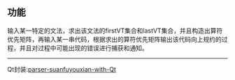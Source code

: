 ## 功能
输入某一特定的文法，求出该文法的firstVT集合和lastVT集合，并且构造出算符优先矩阵，再输入某一串代码，根据求出的算符优先矩阵输出该代码向上规约的过程，并且对过程中可能出现的错误进行捕获和通知。
***
Qt封装:<a href="https://github.com/goomadao/parser-suanfuyouxian-with-Qt">parser-suanfuyouxian-with-Qt</a>